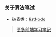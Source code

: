 ### 关于算法笔试
- 链表类：[listNode](https://github.com/YomiHub/algorithms/blob/master/listNode.js)


> [更多前端学习笔记](https://github.com/YomiHub/learning-code)
